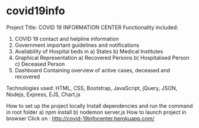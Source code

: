# covid19info

Project Title: COVID 19 INFORMATION CENTER
Functionality included:
1)	COVID 19 contact and helpline information
2)	Government important guidelines and notifications
3)	Availability of Hospital beds in
    a)	States
    b)	Medical Institutes
4)	 Graphical Representation 
    a)	Recovered Persons 
    b)	Hospitalised Person
    c)	Deceased Person
5)	Dashboard Containing overview of active cases, deceased and recovered

Technologies used:
HTML, CSS, Bootstrap, JavaScript, jQuery, JSON,  Nodejs, Express, EJS, Chart.js

How to set up the project locally
Install dependencies and run the command in root folder
a)	npm install
b)	nodemon server.js
      How to  launch project in browser 
      Click on : http://covid-19infocenter.herokuapp.com/

